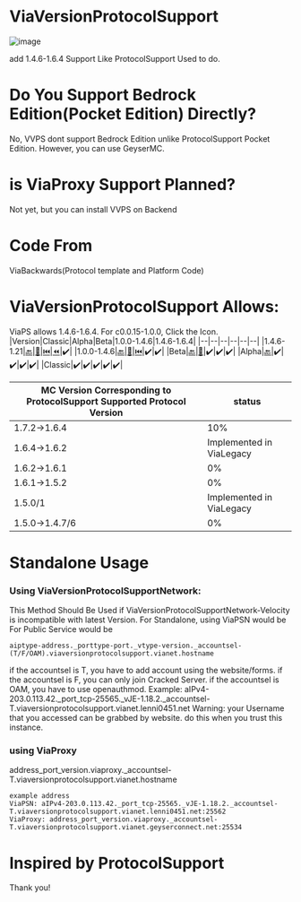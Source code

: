 # ViaVersionProtocolSupport
![image](https://github.com/user-attachments/assets/286e9bf8-63c5-4208-83e8-34afa77ac676)

add 1.4.6-1.6.4 Support Like ProtocolSupport Used to do.

# Do You Support Bedrock Edition(Pocket Edition) Directly?
No, VVPS dont support Bedrock Edition unlike ProtocolSupport Pocket Edition. However, you can use GeyserMC.

# is ViaProxy Support Planned?
Not yet, but you can install VVPS on Backend

# Code From
ViaBackwards(Protocol template and Platform Code)
# ViaVersionProtocolSupport Allows:
ViaPS allows 1.4.6-1.6.4.
For c0.0.15-1.0.0, Click the Icon.
|Version|Classic|Alpha|Beta|1.0.0-1.4.6|1.4.6-1.6.4|
|--|--|--|--|--|--|
|1.4.6-1.21|[🔙](https://github.com/GAME-CLI-SRV-DEV/ViaVersionProtocolSupport-HyperRewind)|[🔄](https://github.com/GAME-CLI-SRV-DEV/ViaVersionProtocolSupport-SuperRewind)|[⏮️](https://github.com/GAME-CLI-SRV-DEV/ViaVersionProtocolSupport-Rewind)|[⏪](https://github.com/GAME-CLI-SRV-DEV/ViaVersionProtocolSupport-Backwards)|✔️|
|1.0.0-1.4.6|[🔙](https://github.com/GAME-CLI-SRV-DEV/ViaVersionProtocolSupport-HyperRewind)|[🔄](https://github.com/GAME-CLI-SRV-DEV/ViaVersionProtocolSupport-SuperRewind)|[⏮️](https://github.com/GAME-CLI-SRV-DEV/ViaVersionProtocolSupport-Rewind)|✔️|✔️|
|Beta|[🔙](https://github.com/GAME-CLI-SRV-DEV/ViaVersionProtocolSupport-HyperRewind)|[🔄](https://github.com/GAME-CLI-SRV-DEV/ViaVersionProtocolSupport-SuperRewind)|✔️|✔️|✔️|
|Alpha|[🔙](https://github.com/GAME-CLI-SRV-DEV/ViaVersionProtocolSupport-HyperRewind)|✔️|✔️|✔️|✔️|
|Classic|✔️|✔️|✔️|✔️|✔️|

|MC Version Corresponding to ProtocolSupport Supported Protocol Version|status|
|--|--|
|1.7.2->1.6.4|10%|
|1.6.4->1.6.2|Implemented in ViaLegacy|
|1.6.2->1.6.1|0%|
|1.6.1->1.5.2|0%|
|1.5.0/1|Implemented in ViaLegacy|
|1.5.0->1.4.7/6|0%|

# Standalone Usage
### Using ViaVersionProtocolSupportNetwork:
This Method Should Be Used if ViaVersionProtocolSupportNetwork-Velocity is incompatible with latest Version.
For Standalone, using ViaPSN would be For Public Service would be
```
aiptype-address._porttype-port._vtype-version._accountsel-(T/F/OAM).viaversionprotocolsupport.vianet.hostname
```
if the accountsel is T, you have to add account using the website/forms.
if the accountsel is F, you can only join Cracked Server.
if the accountsel is OAM, you have to use openauthmod.
Example:
aIPv4-203.0.113.42._port_tcp-25565._vJE-1.18.2._accountsel-T.viaversionprotocolsupport.vianet.lenni0451.net
Warning: your Username that you accessed can be grabbed by website. do this when you trust this instance.
### using ViaProxy
address_port_version.viaproxy._accountsel-T.viaversionprotocolsupport.vianet.hostname
```
example address
ViaPSN: aIPv4-203.0.113.42._port_tcp-25565._vJE-1.18.2._accountsel-T.viaversionprotocolsupport.vianet.lenni0451.net:25562
ViaProxy: address_port_version.viaproxy._accountsel-T.viaversionprotocolsupport.vianet.geyserconnect.net:25534
```
# Inspired by ProtocolSupport
Thank you!
